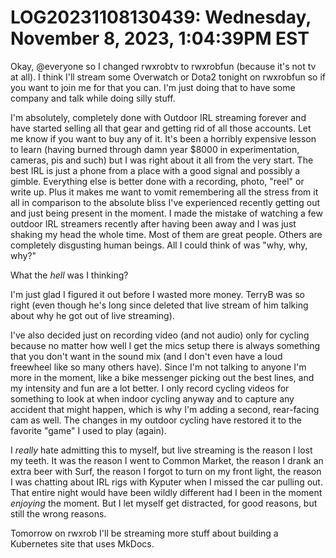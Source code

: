 # LOG20231108130439: Wednesday, November 8, 2023, 1:04:39PM EST

Okay, @everyone so I changed rwxrobtv to rwxrobfun (because it's not tv at all). I think I'll stream some Overwatch or Dota2 tonight on rwxrobfun so if you want to join me for that you can. I'm just doing that to have some company and talk while doing silly stuff.

I'm absolutely, completely done with Outdoor IRL streaming forever and have started selling all that gear and getting rid of all those accounts. Let me know if you want to buy any of it. It's been a horribly expensive lesson to learn (having burned through damn year $8000 in experimentation, cameras, pis and such) but I was right about it all from the very start. The best IRL is just a phone from a place with a good signal and possibly a gimble. Everything else is better done with a recording, photo, "reel" or write up. Plus it makes me want to vomit remembering all the stress from it all in comparison to the absolute bliss I've experienced recently getting out and just being present in the moment. I made the mistake of watching a few outdoor IRL streamers recently after having been away and I was just shaking my head the whole time. Most of them are great people. Others are completely disgusting human beings. All I could think of was "why, why, why?"

What the *hell* was I thinking? 

I'm just glad I figured it out before I wasted more money. TerryB was so right (even though he's long since deleted that live stream of him talking about why he got out of live streaming).

I've also decided just on recording video (and not audio) only for cycling because no matter how well I get the mics setup there is always something that you don't want in the sound mix (and I don't even have a loud freewheel like so many others have). Since I'm not talking to anyone I'm more in the moment, like a bike messenger picking out the best lines, and my intensity and fun are a lot better. I only record cycling videos for something to look at when indoor cycling anyway and to capture any accident that might happen, which is why I'm adding a second, rear-facing cam as well. The changes in my outdoor cycling have restored it to the favorite "game" I used to play (again).

I *really* hate admitting this to myself, but live streaming is the reason I lost my teeth. It was the reason I went to Common Market, the reason I drank an extra beer with Surf, the reason I forgot to turn on my front light, the reason I was chatting about IRL rigs with Kyputer when I missed the car pulling out. That entire night would have been wildly different had I been in the moment *enjoying* the moment. But I let myself get distracted, for good reasons, but still the wrong reasons.

Tomorrow on rwxrob I'll be streaming more stuff about building a Kubernetes site that uses MkDocs.
